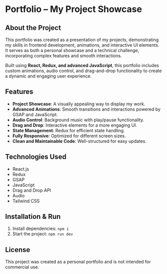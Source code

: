 # Portfolio – My Project Showcase  

## About the Project  

This portfolio was created as a presentation of my projects, demonstrating my skills in frontend development, animations, and interactive UI elements. It serves as both a personal showcase and a technical challenge, incorporating complex features and smooth interactions.  

Built using **React, Redux, and advanced JavaScript**, this portfolio includes custom animations, audio control, and drag-and-drop functionality to create a dynamic and engaging user experience.  

## Features  

- **Project Showcase**: A visually appealing way to display my work.  
- **Advanced Animations**: Smooth transitions and interactions powered by GSAP and JavaScript.  
- **Audio Control**: Background music with play/pause functionality.  
- **Drag and Drop**: Interactive elements for a more engaging UI.  
- **State Management**: Redux for efficient state handling.  
- **Fully Responsive**: Optimized for different screen sizes.  
- **Clean and Maintainable Code**: Well-structured for easy updates.

## Technologies Used  

- React.js  
- Redux  
- GSAP  
- JavaScript  
- Drag and Drop API  
- Audio 
- Tailwind CSS  

## Installation & Run

1. Install dependencies: `npm i`
2. Start the project: `npm run dev`
## License  

This project was created as a personal portfolio and is not intended for commercial use.  
